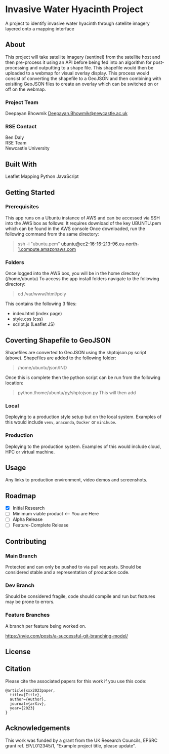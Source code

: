 #  Invasive Water Hyacinth Project
A project to identify invasive water hyacinth through satellite imagery layered onto a mapping interface

## About
This project will take satellite imagery (sentinel) from the satellite host and then pre-process it using an API before being fed into an algorithm for post-processing
and outputting to a shape file. This shapefile would then be uploaded to a webmap for visual overlay display. This process would consist of converting the shapefile to a GeoJSON and then combining
with exisiting GeoJSON files to create an overlay which can be switched on or off on the webmap. 

### Project Team
Deepayan Bhowmik <Deepayan.Bhowmik@newcastle.ac.uk>  

### RSE Contact
Ben Daly  
RSE Team  
Newcastle University  


## Built With
Leaflet Mapping
Python
JavaScript

## Getting Started

### Prerequisites
This app runs on a Ubuntu instance of AWS and can be accessed via SSH into the AWS box as follows:
It requires download of the key UBUNTU.pem which can be found in the AWS console
Once downloaded, run the following command from the same directory:

>  ssh -i "ubuntu.pem" ubuntu@ec2-16-16-213-96.eu-north-1.compute.amazonaws.com

### Folders
Once logged into the AWS box, you will be in the home directory (/home/ubuntu)
To access the app install folders navigate to the following directory:

> cd /var/www/html/poly

This contains the following 3 files:
* index.html (index page)
* style.css (css)
* script.js (Leaflet JS)

## Coverting Shapefile to GeoJSON
Shapefiles are converted to GeoJSON using the shptojson.py script (above). Shapefiles are added to the following folder:

> /home/ubuntu/json/IND

Once this is complete then the python script can be run from the following location:

> python /home/ubuntu/py/shptojson.py
This will then add 

### Local

Deploying to a production style setup but on the local system. Examples of this would include `venv`, `anaconda`, `Docker` or `minikube`. 

### Production

Deploying to the production system. Examples of this would include cloud, HPC or virtual machine. 

## Usage

Any links to production environment, video demos and screenshots.

## Roadmap

- [x] Initial Research  
- [ ] Minimum viable product <-- You are Here  
- [ ] Alpha Release  
- [ ] Feature-Complete Release  

## Contributing

### Main Branch
Protected and can only be pushed to via pull requests. Should be considered stable and a representation of production code.

### Dev Branch
Should be considered fragile, code should compile and run but features may be prone to errors.

### Feature Branches
A branch per feature being worked on.

https://nvie.com/posts/a-successful-git-branching-model/

## License

## Citation

Please cite the associated papers for this work if you use this code:

```
@article{xxx2023paper,
  title={Title},
  author={Author},
  journal={arXiv},
  year={2023}
}
```


## Acknowledgements
This work was funded by a grant from the UK Research Councils, EPSRC grant ref. EP/L012345/1, “Example project title, please update”.

